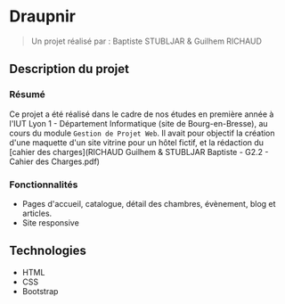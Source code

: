 # Draupnir

> Un projet réalisé par : Baptiste STUBLJAR & Guilhem RICHAUD

## Description du projet

### Résumé
Ce projet a été réalisé dans le cadre de nos études en première année à l'IUT Lyon 1 - Département Informatique (site de Bourg-en-Bresse), au cours du module `Gestion de Projet Web`. Il avait pour objectif la création d'une maquette d'un site vitrine pour un hôtel fictif, et la rédaction du [cahier des charges](RICHAUD Guilhem & STUBLJAR Baptiste - G2.2 - Cahier des Charges.pdf)

### Fonctionnalités

* Pages d'accueil, catalogue, détail des chambres, évènement, blog et articles.
* Site responsive

## Technologies

* HTML
* CSS
* Bootstrap
